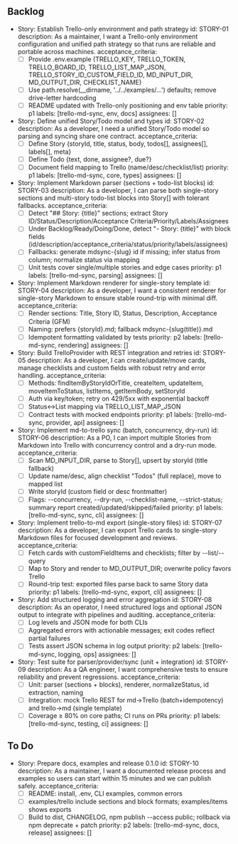## Backlog

- Story: Establish Trello-only environment and path strategy
id: STORY-01
description: As a maintainer, I want a Trello-only environment configuration and unified path strategy so that runs are reliable and portable across machines.
acceptance_criteria:
  - [ ] Provide .env.example (TRELLO_KEY, TRELLO_TOKEN, TRELLO_BOARD_ID, TRELLO_LIST_MAP_JSON, TRELLO_STORY_ID_CUSTOM_FIELD_ID, MD_INPUT_DIR, MD_OUTPUT_DIR, CHECKLIST_NAME)
  - [ ] Use path.resolve(__dirname, '../../examples/...') defaults; remove drive-letter hardcoding
  - [ ] README updated with Trello-only positioning and env table
priority: p1
labels: [trello-md-sync, env, docs]
assignees: []

- Story: Define unified Story/Todo model and types
id: STORY-02
description: As a developer, I need a unified Story/Todo model so parsing and syncing share one contract.
acceptance_criteria:
  - [ ] Define Story {storyId, title, status, body, todos[], assignees[], labels[], meta}
  - [ ] Define Todo {text, done, assignee?, due?}
  - [ ] Document field mapping to Trello (name/desc/checklist/list)
priority: p1
labels: [trello-md-sync, core, types]
assignees: []

- Story: Implement Markdown parser (sections + todo-list blocks)
id: STORY-03
description: As a developer, I can parse both single-story sections and multi-story todo-list blocks into Story[] with tolerant fallbacks.
acceptance_criteria:
  - [ ] Detect "## Story: {title}" sections; extract Story ID/Status/Description/Acceptance Criteria/Priority/Labels/Assignees
  - [ ] Under Backlog/Ready/Doing/Done, detect "- Story: {title}" with block fields (id/description/acceptance_criteria/status/priority/labels/assignees)
  - [ ] Fallbacks: generate mdsync-{slug} id if missing; infer status from column; normalize status via mapping
  - [ ] Unit tests cover single/multiple stories and edge cases
priority: p1
labels: [trello-md-sync, parsing]
assignees: []

- Story: Implement Markdown renderer for single-story template
id: STORY-04
description: As a developer, I want a consistent renderer for single-story Markdown to ensure stable round-trip with minimal diff.
acceptance_criteria:
  - [ ] Render sections: Title, Story ID, Status, Description, Acceptance Criteria (GFM)
  - [ ] Naming: prefers {storyId}.md; fallback mdsync-{slug(title)}.md
  - [ ] Idempotent formatting validated by tests
priority: p2
labels: [trello-md-sync, rendering]
assignees: []

- Story: Build TrelloProvider with REST integration and retries
id: STORY-05
description: As a developer, I can create/update/move cards, manage checklists and custom fields with robust retry and error handling.
acceptance_criteria:
  - [ ] Methods: findItemByStoryIdOrTitle, createItem, updateItem, moveItemToStatus, listItems, getItemBody, setStoryId
  - [ ] Auth via key/token; retry on 429/5xx with exponential backoff
  - [ ] Status↔List mapping via TRELLO_LIST_MAP_JSON
  - [ ] Contract tests with mocked endpoints
priority: p1
labels: [trello-md-sync, provider, api]
assignees: []

- Story: Implement md-to-trello sync (batch, concurrency, dry-run)
id: STORY-06
description: As a PO, I can import multiple Stories from Markdown into Trello with concurrency control and a dry-run mode.
acceptance_criteria:
  - [ ] Scan MD_INPUT_DIR, parse to Story[], upsert by storyId (title fallback)
  - [ ] Update name/desc, align checklist "Todos" (full replace), move to mapped list
  - [ ] Write storyId (custom field or desc frontmatter)
  - [ ] Flags: --concurrency, --dry-run, --checklist-name, --strict-status; summary report created/updated/skipped/failed
priority: p1
labels: [trello-md-sync, sync, cli]
assignees: []

- Story: Implement trello-to-md export (single-story files)
id: STORY-07
description: As a developer, I can export Trello cards to single-story Markdown files for focused development and reviews.
acceptance_criteria:
  - [ ] Fetch cards with customFieldItems and checklists; filter by --list/--query
  - [ ] Map to Story and render to MD_OUTPUT_DIR; overwrite policy favors Trello
  - [ ] Round-trip test: exported files parse back to same Story data
priority: p1
labels: [trello-md-sync, export, cli]
assignees: []

- Story: Add structured logging and error aggregation
id: STORY-08
description: As an operator, I need structured logs and optional JSON output to integrate with pipelines and auditing.
acceptance_criteria:
  - [ ] Log levels and JSON mode for both CLIs
  - [ ] Aggregated errors with actionable messages; exit codes reflect partial failures
  - [ ] Tests assert JSON schema in log output
priority: p2
labels: [trello-md-sync, logging, ops]
assignees: []

- Story: Test suite for parser/provider/sync (unit + integration)
id: STORY-09
description: As a QA engineer, I want comprehensive tests to ensure reliability and prevent regressions.
acceptance_criteria:
  - [ ] Unit: parser (sections + blocks), renderer, normalizeStatus, id extraction, naming
  - [ ] Integration: mock Trello REST for md→Trello (batch+idempotency) and trello→md (single template)
  - [ ] Coverage ≥ 80% on core paths; CI runs on PRs
priority: p1
labels: [trello-md-sync, testing, ci]
assignees: []

## To Do

- Story: Prepare docs, examples and release 0.1.0
id: STORY-10
description: As a maintainer, I want a documented release process and examples so users can start within 15 minutes and we can publish safely.
acceptance_criteria:
  - [ ] README: install, .env, CLI examples, common errors
  - [ ] examples/trello include sections and block formats; examples/items shows exports
  - [ ] Build to dist, CHANGELOG, npm publish --access public; rollback via npm deprecate + patch
priority: p2
labels: [trello-md-sync, docs, release]
assignees: []